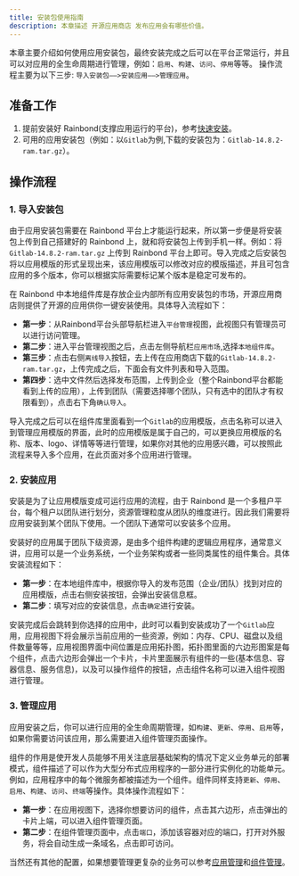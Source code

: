 ```yaml
---
title: 安装包使用指南
description: 本章描述 开源应用商店 发布应用会有哪些价值。
---
```


本章主要介绍如何使用应用安装包，最终安装完成之后可以在平台正常运行，并且可以对应用的全生命周期进行管理，例如：`启用`、`构建`、`访问`、`停用`等等。
操作流程主要为以下三步: `导入安装包——>安装应用——>管理应用`。

## 准备工作

1. 提前安装好 Rainbond(支撑应用运行的平台)，参考[快速安装](/docs/quick-start/quick-install)。
2. 可用的应用安装包（例如：以`Gitlab`为例,下载的安装包为：`Gitlab-14.8.2-ram.tar.gz`）。 

## 操作流程
### 1. 导入安装包

由于应用安装包需要在 Rainbond 平台上才能运行起来，所以第一步便是将安装包上传到自己搭建好的 Rainbond 上，就和将安装包上传到手机一样。例如：将`Gitlab-14.8.2-ram.tar.gz` 上传到 Rainbond 平台上即可。导入完成之后安装包将以应用模版的形式呈现出来，该应用模版可以修改对应的模版描述，并且可包含应用的多个版本，你可以根据实际需要标记某个版本是稳定可发布的。

在 Rainbond 中本地组件库是存放企业内部所有应用安装包的市场，开源应用商店则提供了开源的应用供你一键安装使用。具体导入流程如下：

  - **第一步**：从Rainbond平台头部导航栏进入`平台管理`视图，此视图只有管理员可以进行访问管理。
  - **第二步**：进入平台管理视图之后，点击左侧导航栏`应用市场`,选择`本地组件库`。
  - **第三步**：点击右侧`离线导入`按钮，去上传在应用商店下载的`Gitlab-14.8.2-ram.tar.gz`，上传完成之后，下面会有文件列表和导入范围。
  - **第四步**：选中文件然后选择发布范围，上传到企业（整个Rainbond平台都能看到上传的应用），上传到团队（需要选择哪个团队，只有选中的团队才有权限看到），点击右下角`确认导入`。

导入完成之后可以在组件库里面看到一个`Gitlab`的应用模版，点击名称可以进入到管理应用模版的界面，此时的应用模版是属于自己的，可以更换应用模版的名称、版本、logo、详情等等进行管理，如果你对其他的应用感兴趣，可以按照此流程来导入多个应用，在此页面对多个应用进行管理。

### 2. 安装应用

安装是为了让应用模版变成可运行应用的流程，由于 Rainbond 是一个多租户平台，每个租户以团队进行划分，资源管理粒度从团队的维度进行。因此我们需要将应用安装到某个团队下使用。一个团队下通常可以安装多个应用。

安装好的应用属于团队下级资源，是由多个组件构建的逻辑应用程序，通常意义讲，应用可以是一个业务系统，一个业务架构或者一些同类属性的组件集合。具体安装流程如下：

  - **第一步**：在本地组件库中，根据你导入的发布范围（企业/团队）找到对应的应用模版，点击右侧安装按钮，会弹出安装信息框。
  - **第二步**：填写对应的安装信息，点击`确定`进行安装。
  
安装完成后会跳转到你选择的应用中，此时可以看到安装成功了一个`Gitlab`应用，应用视图下将会展示当前应用的一些资源，例如：内存、CPU、磁盘以及组件数量等等，应用视图界面中间位置是应用拓扑图，拓扑图里面的六边形图案是每个组件，点击六边形会弹出一个卡片，卡片里面展示有组件的一些(基本信息、容器信息、服务信息)，以及可以操作组件的按钮，点击组件名称可以进入组件视图进行管理。

### 3. 管理应用

应用安装之后，你可以进行应用的全生命周期管理，如`构建`、`更新`、`停用`、`启用`等，如果你需要访问该应用，那么需要进入组件管理页面操作。

组件的作用是使开发人员能够不用关注底层基础架构的情况下定义业务单元的部署模式，组件描述了可以作为大型分布式应用程序的一部分进行实例化的功能单元。例如，应用程序中的每个微服务都被描述为一个组件。组件同样支持`更新`、`停用`、`启用`、`构建`、`访问`、`终端`等操作。具体操作流程如下：

  - **第一步**：在应用视图下，选择你想要访问的组件，点击其六边形，点击弹出的卡片上端，可以进入组件管理页面。
  - **第二步**：在组件管理页面中，点击`端口`，添加该容器对应的端口，打开对外服务，将会自动生成一条域名，点击即可访问。

当然还有其他的配置，如果想要管理更复杂的业务可以参考[应用管理](/docs/use-manual/app-manage)和[组件管理](/docs/use-manual/component-manage)。

